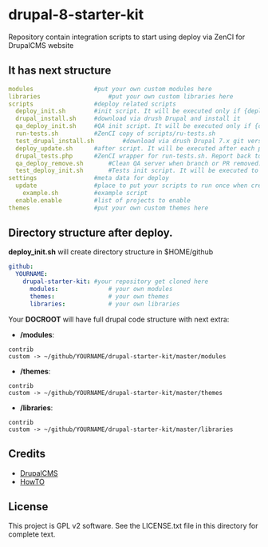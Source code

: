# drupal-8-starter-kit
Repository contain integration scripts to start using deploy via ZenCI for DrupalCMS website

It has next structure
-------
```yaml
modules					#put your own custom modules here
libraries					#put your own custom libraries here
scripts					#deploy related scripts
  deploy_init.sh		#init script. It will be executed only if {deploy_dir} is empty
  drupal_install.sh		#download via drush Drupal and install it
  qa_deploy_init.sh		#QA init script. It will be executed only if {deploy_dir} is empty
  run-tests.sh			#ZenCI copy of scripts/ru-tests.sh
  test_drupal_install.sh		#download via drush Drupal 7.x git version and install it
  deploy_update.sh		#after script. It will be executed after each push to repository
  drupal_tests.php		#ZenCI wrapper for run-tests.sh. Report back to ZenCI tests status.
  qa_deploy_remove.sh		#Clean QA server when branch or PR removed.
  test_deploy_init.sh		#Tests init script. It will be executed to prepare Drupal for test.
settings				#meta data for deploy
  update				#place to put your scripts to run once when created
    example.sh			#example script
  enable.enable			#list of projects to enable
themes					#put your own custom themes here
```
## Directory structure after deploy.

**deploy_init.sh** will create directory structure in $HOME/github 

```yaml
github:
  YOURNAME:
    drupal-starter-kit:	#your repository get cloned here
      modules: 				# your own modules
      themes: 				# your own themes
      libraries: 			# your own libraries
```

Your **DOCROOT** will have full drupal code structure with next extra:

- **/modules**:

```textile
contrib 
custom -> ~/github/YOURNAME/drupal-starter-kit/master/modules
```

- **/themes**:

```textile
contrib 
custom -> ~/github/YOURNAME/drupal-starter-kit/master/themes
```

- **/libraries**:

```textile
contrib 
custom -> ~/github/YOURNAME/drupal-starter-kit/master/libraries
```

Credits
-------

- [DrupalCMS](https://drupal.org)
- [HowTO](http://docs.zen.ci/deploy/deploy-drupal-7x)


License
-------

This project is GPL v2 software. See the LICENSE.txt file in this directory for
complete text.
